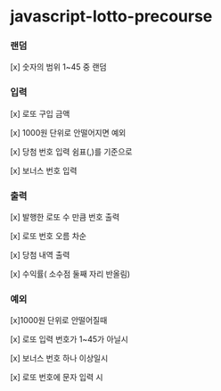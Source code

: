 # javascript-lotto-precourse

### 랜덤

[x] 숫자의 범위 1~45 중 랜덤

### 입력

[x] 로또 구입 금액

[x] 1000원 단위로 안떨어지면 예외

[x] 당첨 번호 입력 쉼표(,)를 기준으로

[x] 보너스 번호 입력

### 출력

[x] 발행한 로또 수 만큼 번호 출력

[x] 로또 번호 오름 차순

[x] 당첨 내역 출력

[x] 수익률( 소수점 둘째 자리 반올림)

### 예외

[x]1000원 단위로 안떨어질때

[x] 로또 입력 번호가 1~45가 아닐시

[x] 보너스 번호 하나 이상일시

[x] 로또 번호에 문자 입력 시
